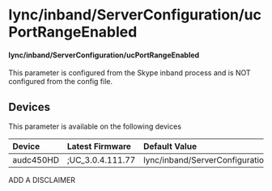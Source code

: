﻿---
description: lync/inband/ServerConfiguration/ucPortRangeEnabled
search:
    keywords: ['lync','inband','ServerConfiguration','ucPortRangeEnabled']
---

# lync/inband/ServerConfiguration/ucPortRangeEnabled

#### lync/inband/ServerConfiguration/ucPortRangeEnabled

This parameter is configured from the Skype inband process and is NOT configured from the config file.



## Devices
This parameter is available on the following devices

| Device | Latest Firmware | Default Value |
|:---|:---|:---|
| audc450HD | ;UC_3.0.4.111.77 | lync/inband/ServerConfiguration/ucPortRangeEnabled=0 

ADD A DISCLAIMER
